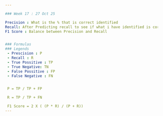```yaml
---

### Week 17 : 27 Oct 25

Precision : What is the % that is correct identified
Recall: After Predicting recall to see if what i have identified is correctly identified
F1 Score : Balance between Precision and Recall


### Formulas
### Legends
 - Prescision : P
 - Recall : R
 - True Possitive : TP
 - True Negative: TN
 - False Possitive : FP
 - False Negative : FN


 P = TP / TP + FP

 R = TP / TP + FN

 F1 Score = 2 X ( (P * R) / (P + R))
---
```

